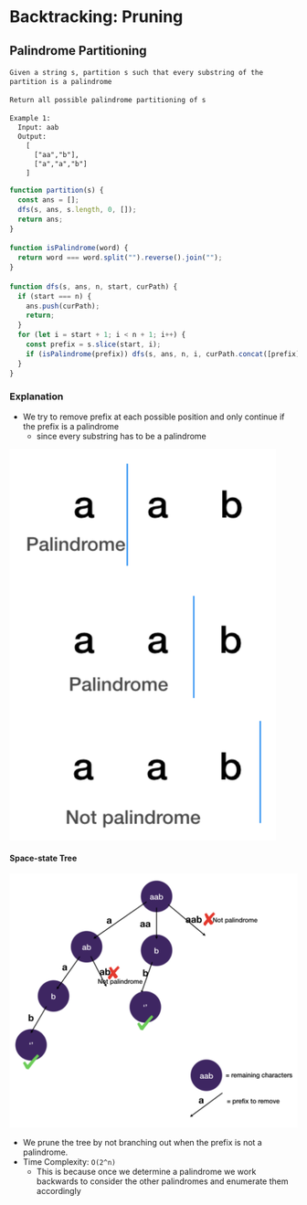 # Backtracking: Pruning

## Palindrome Partitioning

```
Given a string s, partition s such that every substring of the partition is a palindrome

Return all possible palindrome partitioning of s

Example 1:
  Input: aab
  Output:
    [
      ["aa","b"],
      ["a","a","b"]
    ]
```

```javascript
function partition(s) {
  const ans = [];
  dfs(s, ans, s.length, 0, []);
  return ans;
}

function isPalindrome(word) {
  return word === word.split("").reverse().join("");
}

function dfs(s, ans, n, start, curPath) {
  if (start === n) {
    ans.push(curPath);
    return;
  }
  for (let i = start + 1; i < n + 1; i++) {
    const prefix = s.slice(start, i);
    if (isPalindrome(prefix)) dfs(s, ans, n, i, curPath.concat([prefix]));
  }
}
```

### Explanation

- We try to remove prefix at each possible position and only continue if the prefix is a palindrome
  - since every substring has to be a palindrome

![palindromePartitioning](../../../images/palindromePartitioning.png)

#### Space-state Tree

![palindromePartitioningTree](../../../images/palindromePartitioningTree.png)

- We prune the tree by not branching out when the prefix is not a palindrome.
- Time Complexity: `O(2^n)`
  - This is because once we determine a palindrome we work backwards to consider the other palindromes and enumerate them accordingly
